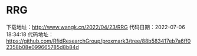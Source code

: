 # RRG
下载地址：http://www.wangk.cn/2022/04/23/RRG
代码日期：2022-07-06 18:34:18
代码地址：https://github.com/RfidResearchGroup/proxmark3/tree/88b583417eb7a6ff02358b08e099665785d8b84d
